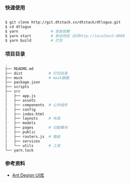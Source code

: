 
### 快速使用

```bash

$ git clone http://git.dtstack.cn/dtstack/dtlogux.git
$ cd dtlogux
$ yarn               # 安装依赖
$ yarn start         # 启动项目 访问http://localhost:8080
$ yarn build         # 打包

```

### 项目目录

```bash
.
├── README.md
├── dist            # 打包目录
├── mock            # mock数据
├── package.json
├── scripts
├── src
│   ├── app.js
│   ├── assets
│   ├── components  # 公共组件
│   ├── config
│   ├── index.html
│   ├── layouts     # 布局
│   ├── models
│   ├── pages       # 功能模块
│   ├── public
│   ├── routers.js  # 路由
│   ├── services
│   └── utils       # 工具
└── yarn.lock

```

### 参考资料

- [Ant Design UI库](https://ant.design/docs/react/introduce-cn)
